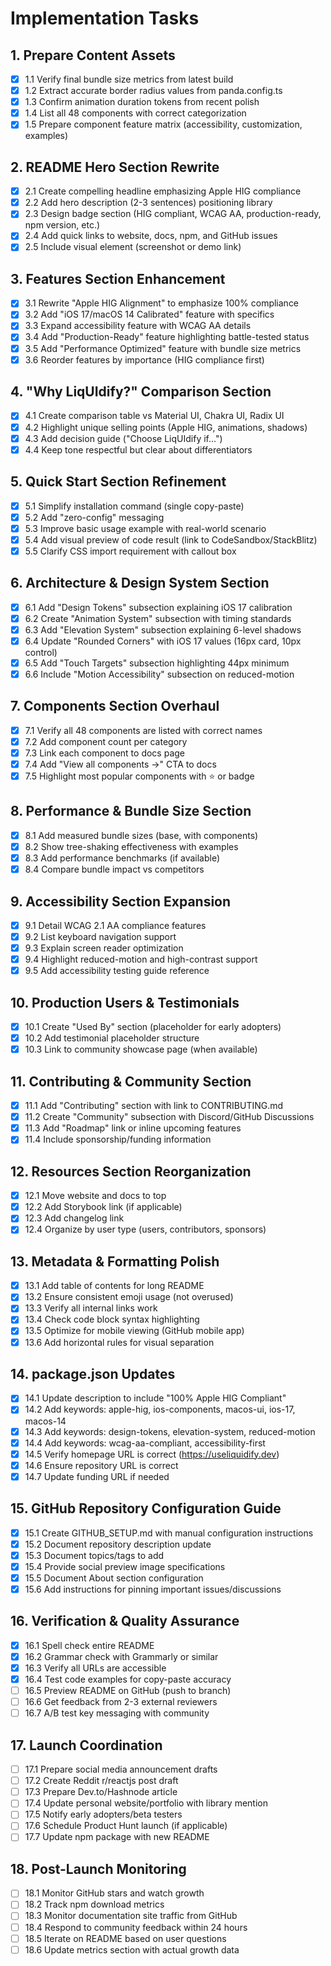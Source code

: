 # Implementation Tasks

## 1. Prepare Content Assets
- [x] 1.1 Verify final bundle size metrics from latest build
- [x] 1.2 Extract accurate border radius values from panda.config.ts
- [x] 1.3 Confirm animation duration tokens from recent polish
- [x] 1.4 List all 48 components with correct categorization
- [x] 1.5 Prepare component feature matrix (accessibility, customization, examples)

## 2. README Hero Section Rewrite
- [x] 2.1 Create compelling headline emphasizing Apple HIG compliance
- [x] 2.2 Add hero description (2-3 sentences) positioning library
- [x] 2.3 Design badge section (HIG compliant, WCAG AA, production-ready, npm version, etc.)
- [x] 2.4 Add quick links to website, docs, npm, and GitHub issues
- [x] 2.5 Include visual element (screenshot or demo link)

## 3. Features Section Enhancement
- [x] 3.1 Rewrite "Apple HIG Alignment" to emphasize 100% compliance
- [x] 3.2 Add "iOS 17/macOS 14 Calibrated" feature with specifics
- [x] 3.3 Expand accessibility feature with WCAG AA details
- [x] 3.4 Add "Production-Ready" feature highlighting battle-tested status
- [x] 3.5 Add "Performance Optimized" feature with bundle size metrics
- [x] 3.6 Reorder features by importance (HIG compliance first)

## 4. "Why LiqUIdify?" Comparison Section
- [x] 4.1 Create comparison table vs Material UI, Chakra UI, Radix UI
- [x] 4.2 Highlight unique selling points (Apple HIG, animations, shadows)
- [x] 4.3 Add decision guide ("Choose LiqUIdify if...")
- [x] 4.4 Keep tone respectful but clear about differentiators

## 5. Quick Start Section Refinement
- [x] 5.1 Simplify installation command (single copy-paste)
- [x] 5.2 Add "zero-config" messaging
- [x] 5.3 Improve basic usage example with real-world scenario
- [x] 5.4 Add visual preview of code result (link to CodeSandbox/StackBlitz)
- [x] 5.5 Clarify CSS import requirement with callout box

## 6. Architecture & Design System Section
- [x] 6.1 Add "Design Tokens" subsection explaining iOS 17 calibration
- [x] 6.2 Create "Animation System" subsection with timing standards
- [x] 6.3 Add "Elevation System" subsection explaining 6-level shadows
- [x] 6.4 Update "Rounded Corners" with iOS 17 values (16px card, 10px control)
- [x] 6.5 Add "Touch Targets" subsection highlighting 44px minimum
- [x] 6.6 Include "Motion Accessibility" subsection on reduced-motion

## 7. Components Section Overhaul
- [x] 7.1 Verify all 48 components are listed with correct names
- [x] 7.2 Add component count per category
- [x] 7.3 Link each component to docs page
- [x] 7.4 Add "View all components →" CTA to docs
- [x] 7.5 Highlight most popular components with ⭐ or badge

## 8. Performance & Bundle Size Section
- [x] 8.1 Add measured bundle sizes (base, with components)
- [x] 8.2 Show tree-shaking effectiveness with examples
- [x] 8.3 Add performance benchmarks (if available)
- [x] 8.4 Compare bundle impact vs competitors

## 9. Accessibility Section Expansion
- [x] 9.1 Detail WCAG 2.1 AA compliance features
- [x] 9.2 List keyboard navigation support
- [x] 9.3 Explain screen reader optimization
- [x] 9.4 Highlight reduced-motion and high-contrast support
- [x] 9.5 Add accessibility testing guide reference

## 10. Production Users & Testimonials
- [x] 10.1 Create "Used By" section (placeholder for early adopters)
- [x] 10.2 Add testimonial placeholder structure
- [x] 10.3 Link to community showcase page (when available)

## 11. Contributing & Community Section
- [x] 11.1 Add "Contributing" section with link to CONTRIBUTING.md
- [x] 11.2 Create "Community" subsection with Discord/GitHub Discussions
- [x] 11.3 Add "Roadmap" link or inline upcoming features
- [x] 11.4 Include sponsorship/funding information

## 12. Resources Section Reorganization
- [x] 12.1 Move website and docs to top
- [x] 12.2 Add Storybook link (if applicable)
- [x] 12.3 Add changelog link
- [x] 12.4 Organize by user type (users, contributors, sponsors)

## 13. Metadata & Formatting Polish
- [x] 13.1 Add table of contents for long README
- [x] 13.2 Ensure consistent emoji usage (not overused)
- [x] 13.3 Verify all internal links work
- [x] 13.4 Check code block syntax highlighting
- [x] 13.5 Optimize for mobile viewing (GitHub mobile app)
- [x] 13.6 Add horizontal rules for visual separation

## 14. package.json Updates
- [x] 14.1 Update description to include "100% Apple HIG Compliant"
- [x] 14.2 Add keywords: apple-hig, ios-components, macos-ui, ios-17, macos-14
- [x] 14.3 Add keywords: design-tokens, elevation-system, reduced-motion
- [x] 14.4 Add keywords: wcag-aa-compliant, accessibility-first
- [x] 14.5 Verify homepage URL is correct (https://useliquidify.dev)
- [x] 14.6 Ensure repository URL is correct
- [x] 14.7 Update funding URL if needed

## 15. GitHub Repository Configuration Guide
- [x] 15.1 Create GITHUB_SETUP.md with manual configuration instructions
- [x] 15.2 Document repository description update
- [x] 15.3 Document topics/tags to add
- [x] 15.4 Provide social preview image specifications
- [x] 15.5 Document About section configuration
- [x] 15.6 Add instructions for pinning important issues/discussions

## 16. Verification & Quality Assurance
- [x] 16.1 Spell check entire README
- [x] 16.2 Grammar check with Grammarly or similar
- [x] 16.3 Verify all URLs are accessible
- [x] 16.4 Test code examples for copy-paste accuracy
- [ ] 16.5 Preview README on GitHub (push to branch)
- [ ] 16.6 Get feedback from 2-3 external reviewers
- [ ] 16.7 A/B test key messaging with community

## 17. Launch Coordination
- [ ] 17.1 Prepare social media announcement drafts
- [ ] 17.2 Create Reddit r/reactjs post draft
- [ ] 17.3 Prepare Dev.to/Hashnode article
- [ ] 17.4 Update personal website/portfolio with library mention
- [ ] 17.5 Notify early adopters/beta testers
- [ ] 17.6 Schedule Product Hunt launch (if applicable)
- [ ] 17.7 Update npm package with new README

## 18. Post-Launch Monitoring
- [ ] 18.1 Monitor GitHub stars and watch growth
- [ ] 18.2 Track npm download metrics
- [ ] 18.3 Monitor documentation site traffic from GitHub
- [ ] 18.4 Respond to community feedback within 24 hours
- [ ] 18.5 Iterate on README based on user questions
- [ ] 18.6 Update metrics section with actual growth data
